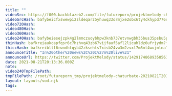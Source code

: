 ```yaml
---
title: ""
videoSrc: https://f000.backblazeb2.com/file/futureporn/projektmelody-chaturbate-2021-08-21.mp4
videoSrcHash: bafybeicfxswewpi2zldeqarz5yhuwq33ormjxe2obx6ty4ckhypd776rga
video720Hash: 
video480Hash: 
video360Hash: 
video240Hash: bafybeiesejzpk4g2lmmczuoybhpw3knb737etvnwgbh35bus35psbu5pfa?filename=projektmelody-chaturbate-20210821T201336Z-240p.mp4
thinHash: bafkreiaukcapfqsr6c7hzhvq43zb67vijfauf5afl2licuhldz6ufrjydm?filename=20210821T201336Z_thin.jpg
thiccHash: bafkreibltl6rwndhtqyb42zksehts7xisb24vw3m2zvxl7m5mt4wujmlna?filename=20210821T201336Z_thicc.jpg
announceTitle: "In%20other%20news%2C%20I%27m%20live%21"
announceUrl: https://twitter.com/ProjektMelody/status/1429174868935856133
date: 2021-08-21T20:13:36.000Z
note: 
video240TmpFilePath: 
tmpFilePath: /root/futureporn_tmp/projektmelody-chaturbate-20210821T201336Z.mp4
layout: layouts/vod.njk
tags:
---
```

